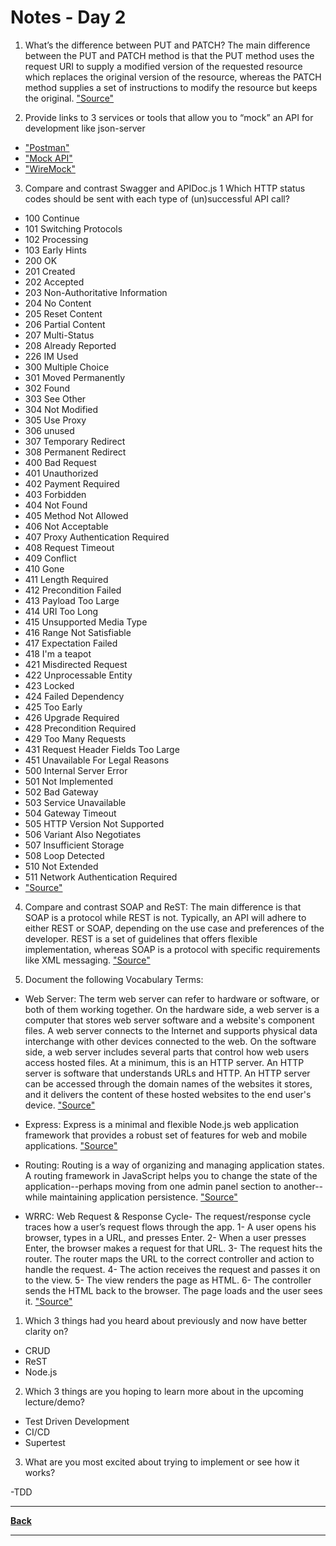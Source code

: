 # Notes - Day 2

1. What’s the difference between PUT and PATCH? The main difference between the PUT and PATCH method is that the PUT method uses the request URI to supply a modified version of the requested resource which replaces the original version of the resource, whereas the PATCH method supplies a set of instructions to modify the resource but keeps the original. <a href = "https://en.wikipedia.org/wiki/Patch_verb">"Source"</a>

2. Provide links to 3 services or tools that allow you to “mock” an API for development like json-server

  - <a href = "https://www.postman.com/features/mock-api/">"Postman"</a>
  - <a href = "https://mocki.io/">"Mock API"</a>
  - <a href = "http://wiremock.org/">"WireMock"</a>

3. Compare and contrast Swagger and APIDoc.js 1 Which HTTP status codes should be sent with each type of (un)successful API call?

- 100 Continue
- 101 Switching Protocols
- 102 Processing
- 103 Early Hints
- 200 OK
- 201 Created
- 202 Accepted
- 203 Non-Authoritative Information
- 204 No Content
- 205 Reset Content
- 206 Partial Content
- 207 Multi-Status
- 208 Already Reported
- 226 IM Used
- 300 Multiple Choice
- 301 Moved Permanently
- 302 Found
- 303 See Other
- 304 Not Modified
- 305 Use Proxy
- 306 unused
- 307 Temporary Redirect
- 308 Permanent Redirect
- 400 Bad Request
- 401 Unauthorized
- 402 Payment Required
- 403 Forbidden
- 404 Not Found
- 405 Method Not Allowed
- 406 Not Acceptable
- 407 Proxy Authentication Required
- 408 Request Timeout
- 409 Conflict
- 410 Gone
- 411 Length Required
- 412 Precondition Failed
- 413 Payload Too Large
- 414 URI Too Long
- 415 Unsupported Media Type
- 416 Range Not Satisfiable
- 417 Expectation Failed
- 418 I'm a teapot
- 421 Misdirected Request
- 422 Unprocessable Entity
- 423 Locked
- 424 Failed Dependency
- 425 Too Early
- 426 Upgrade Required
- 428 Precondition Required
- 429 Too Many Requests
- 431 Request Header Fields Too Large
- 451 Unavailable For Legal Reasons
- 500 Internal Server Error
- 501 Not Implemented
- 502 Bad Gateway
- 503 Service Unavailable
- 504 Gateway Timeout
- 505 HTTP Version Not Supported
- 506 Variant Also Negotiates
- 507 Insufficient Storage
- 508 Loop Detected
- 510 Not Extended
- 511 Network Authentication Required
- <a href = "https://developer.mozilla.org/en-US/docs/Web/HTTP/Status">"Source"</a>

4. Compare and contrast SOAP and ReST: The main difference is that SOAP is a protocol while REST is not. Typically, an API will adhere to either REST or SOAP, depending on the use case and preferences of the developer. REST is a set of guidelines that offers flexible implementation, whereas SOAP is a protocol with specific requirements like XML messaging.
<a href = "https://www.redhat.com/en/topics/integration/whats-the-difference-between-soap-rest">"Source"</a>

5. Document the following Vocabulary Terms:

- Web Server: The term web server can refer to hardware or software, or both of them working together. On the hardware side, a web server is a computer that stores web server software and a website's component files. A web server connects to the Internet and supports physical data interchange with other devices connected to the web.
On the software side, a web server includes several parts that control how web users access hosted files. At a minimum, this is an HTTP server. An HTTP server is software that understands URLs and HTTP. An HTTP server can be accessed through the domain names of the websites it stores, and it delivers the content of these hosted websites to the end user's device. <a href = "https://developer.mozilla.org/en-US/docs/Learn/Common_questions/What_is_a_web_server">"Source"</a>

- Express: Express is a minimal and flexible Node.js web application framework that provides a robust set of features for web and mobile applications. <a href = "https://expressjs.com/">"Source"</a>

- Routing: Routing is a way of organizing and managing application states. A routing framework in JavaScript helps you to change the state of the application--perhaps moving from one admin panel section to another--while maintaining application persistence. <a href = "https://stackoverflow.com/questions/10075507/what-does-javascript-routing-buy-you">"Source"</a>

- WRRC: Web Request & Response Cycle- The request/response cycle traces how a user’s request flows through the app. 1- A user opens his browser, types in a URL, and presses Enter.
2- When a user presses Enter, the browser makes a request for that URL. 3- The request hits the router. The router maps the URL to the correct controller and action to handle the request. 4- The action receives the request and passes it on to the view. 5- The view renders the page as HTML. 6- The controller sends the HTML back to the browser. The page loads and the user sees it. <a href = "https://www.codecademy.com/article/request-response-cycle-static">"Source"</a>

1. Which 3 things had you heard about previously and now have better clarity on?

- CRUD
- ReST
- Node.js

2. Which 3 things are you hoping to learn more about in the upcoming lecture/demo?

- Test Driven Development
- CI/CD
- Supertest

3. What are you most excited about trying to implement or see how it works?

-TDD

---
**<a href = "https://github.com/scottie-l/reading-notes/tree/main/reading-notes-401">Back</a>**

---
